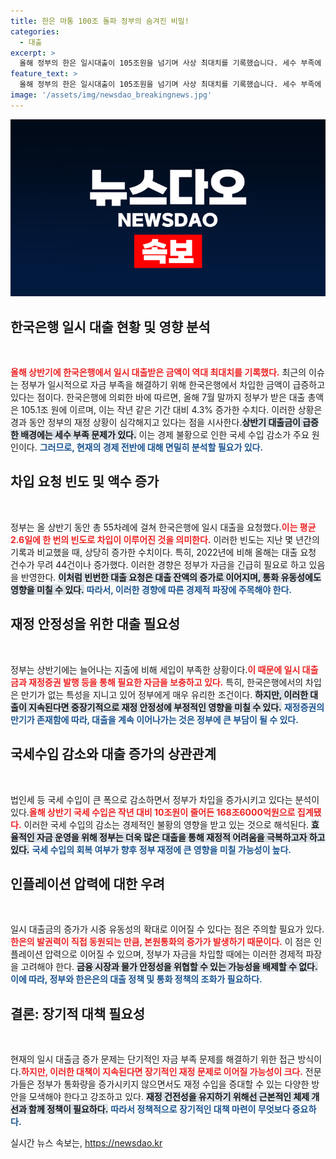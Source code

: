 ```yaml
---
title: 한은 마통 100조 돌파 정부의 숨겨진 비밀!
categories:
  - 대출
excerpt: >
  올해 정부의 한은 일시대출이 105조원을 넘기며 사상 최대치를 기록했습니다. 세수 부족에 따른 차입이 급증하면서 인플레이션 압력도 우려되는 상황. 지금이 경제의 경고등을 켤 순간입니다! 클릭해 더 알아보세요!
feature_text: >
  올해 정부의 한은 일시대출이 105조원을 넘기며 사상 최대치를 기록했습니다. 세수 부족에 따른 차입이 급증하면서 인플레이션 압력도 우려되는 상황. 지금이 경제의 경고등을 켤 순간입니다! 클릭해 더 알아보세요!
image: '/assets/img/newsdao_breakingnews.jpg'
---
```


<p><img src="/assets/img/newsdao_breakingnews.jpg" alt="flaretime 속보" /></p>

<h2 data-ke-size="size26">한국은행 일시 대출 현황 및 영향 분석</h2>

<p data-ke-size="size16">&nbsp;</p>

<p><b><span style="color: #ee2323;">올해 상반기에 한국은행에서 일시 대출받은 금액이 역대 최대치를 기록했다.</span></b> 최근의 이슈는 정부가 일시적으로 자금 부족을 해결하기 위해 한국은행에서 차입한 금액이 급증하고 있다는 점이다. 한국은행에 의뢰한 바에 따르면, 올해 7월 말까지 정부가 받은 대출 총액은 105.1조 원에 이르며, 이는 작년 같은 기간 대비 4.3% 증가한 수치다. 이러한 상황은 경과 동안 정부의 재정 상황이 심각해지고 있다는 점을 시사한다.<b><span style="background-color: #21538527;">상반기 대출금이 급증한 배경에는 세수 부족 문제가 있다.</span></b>  이는 경제 불황으로 인한 국세 수입 감소가 주요 원인이다. <b><span style="color: #1a5490;">그러므로, 현재의 경제 전반에 대해 면밀히 분석할 필요가 있다.</span></b></p>

<h2 data-ke-size="size26">차입 요청 빈도 및 액수 증가</h2>

<p data-ke-size="size16">&nbsp;</p>

<p>정부는 올 상반기 동안 총 55차례에 걸쳐 한국은행에 일시 대출을 요청했다.<b><span style="color: #ee2323;">이는 평균 2.6일에 한 번의 빈도로 차입이 이루어진 것을 의미한다.</span></b> 이러한 빈도는 지난 몇 년간의 기록과 비교했을 때, 상당히 증가한 수치이다. 특히, 2022년에 비해 올해는 대출 요청 건수가 무려 44건이나 증가했다. 이러한 경향은 정부가 자금을 긴급히 필요로 하고 있음을 반영한다. <b><span style="background-color: #21538527;">이처럼 빈번한 대출 요청은 대출 잔액의 증가로 이어지며, 통화 유동성에도 영향을 미칠 수 있다.</span></b> <b><span style="color: #1a5490;">따라서, 이러한 경향에 따른 경제적 파장에 주목해야 한다.</span></b></p>

<h2 data-ke-size="size26">재정 안정성을 위한 대출 필요성</h2>

<p data-ke-size="size16">&nbsp;</p>

<p>정부는 상반기에는 늘어나는 지출에 비해 세입이 부족한 상황이다.<b><span style="color: #ee2323;">이 때문에 일시 대출금과 재정증권 발행 등을 통해 필요한 자금을 보충하고 있다.</span></b> 특히, 한국은행에서의 차입은 만기가 없는 특성을 지니고 있어 정부에게 매우 유리한 조건이다. <b><span style="background-color: #21538527;">하지만, 이러한 대출이 지속된다면 중장기적으로 재정 안정성에 부정적인 영향을 미칠 수 있다.</span></b> <b><span style="color: #1a5490;">재정증권의 만기가 존재함에 따라, 대출을 계속 이어나가는 것은 정부에 큰 부담이 될 수 있다.</span></b></p>

<h2 data-ke-size="size26">국세수입 감소와 대출 증가의 상관관계</h2>

<p data-ke-size="size16">&nbsp;</p>

<p>법인세 등 국세 수입이 큰 폭으로 감소하면서 정부가 차입을 증가시키고 있다는 분석이 있다.<b><span style="color: #ee2323;">올해 상반기 국세 수입은 작년 대비 10조원이 줄어든 168조6000억원으로 집계됐다.</span></b> 이러한 국세 수입의 감소는 경제적인 불황의 영향을 받고 있는 것으로 해석된다. <b><span style="background-color: #21538527;">효율적인 자금 운영을 위해 정부는 더욱 많은 대출을 통해 재정적 어려움을 극복하고자 하고 있다.</span></b> <b><span style="color: #1a5490;">국세 수입의 회복 여부가 향후 정부 재정에 큰 영향을 미칠 가능성이 높다.</span></b></p>

<h2 data-ke-size="size26">인플레이션 압력에 대한 우려</h2>

<p data-ke-size="size16">&nbsp;</p>

<p>일시 대출금의 증가가 시중 유동성의 확대로 이어질 수 있다는 점은 주의할 필요가 있다.<b><span style="color: #ee2323;">한은의 발권력이 직접 동원되는 만큼, 본원통화의 증가가 발생하기 때문이다.</span></b> 이 점은 인플레이션 압력으로 이어질 수 있으며, 정부가 자금을 차입할 때에는 이러한 경제적 파장을 고려해야 한다. <b><span style="background-color: #21538527;">금융 시장과 물가 안정성을 위협할 수 있는 가능성을 배제할 수 없다.</span></b> <b><span style="color: #1a5490;">이에 따라, 정부와 한은은의 대출 정책 및 통화 정책의 조화가 필요하다.</span></b></p>

<h2 data-ke-size="size26">결론: 장기적 대책 필요성</h2>

<p data-ke-size="size16">&nbsp;</p>

<p>현재의 일시 대출금 증가 문제는 단기적인 자금 부족 문제를 해결하기 위한 접근 방식이다.<b><span style="color: #ee2323;">하지만, 이러한 대책이 지속된다면 장기적인 재정 문제로 이어질 가능성이 크다.</span></b> 전문가들은 정부가 통화량을 증가시키지 않으면서도 재정 수입을 증대할 수 있는 다양한 방안을 모색해야 한다고 강조하고 있다. <b><span style="background-color: #21538527;">재정 건전성을 유지하기 위해선 근본적인 체제 개선과 함께 정책이 필요하다.</span></b> <b><span style="color: #1a5490;">따라서 정책적으로 장기적인 대책 마련이 무엇보다 중요하다.</span></b></p>
실시간 뉴스 속보는, <a href="https://newsdao.kr" rel="dofollow">https://newsdao.kr</a>


